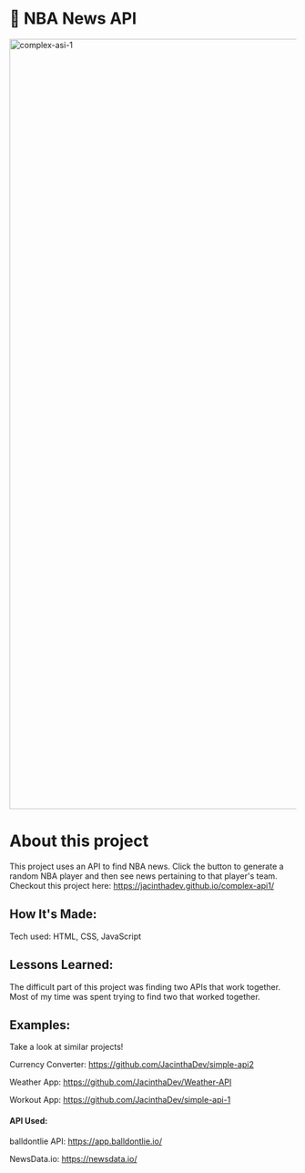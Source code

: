 # 🏀 NBA News API

<img width="1353" alt="complex-asi-1" src="https://github.com/JacinthaDev/complex-api1/assets/129231721/9d83f58a-2b31-436a-8771-6ae09fc6e5df">


# About this project
This project uses an API to find NBA news. Click the button to generate a random NBA player and then see news pertaining to that player's team.
Checkout this project here: https://jacinthadev.github.io/complex-api1/

## How It's Made:
Tech used: HTML, CSS, JavaScript


## Lessons Learned:
The difficult part of this project was finding two APIs that work together. Most of my time was spent trying to find two that worked together. 

## Examples:
Take a look at similar projects!

Currency Converter: https://github.com/JacinthaDev/simple-api2

Weather App: https://github.com/JacinthaDev/Weather-API

Workout App: https://github.com/JacinthaDev/simple-api-1

#### API Used:

balldontlie API: https://app.balldontlie.io/

NewsData.io: https://newsdata.io/
